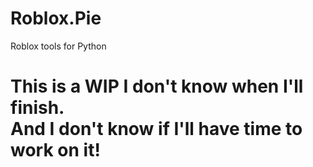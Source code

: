 # Roblox.Pie
Roblox tools for Python
# This is a WIP I don't know when I'll finish.<br>And I don't know if I'll have time to work on it!